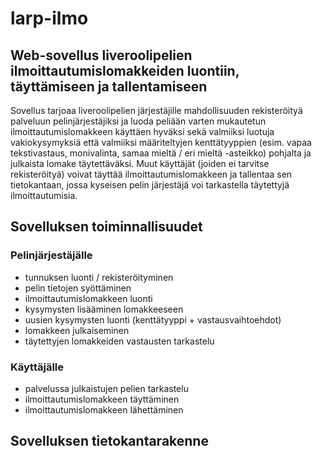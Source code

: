 # larp-ilmo

## Web-sovellus liveroolipelien ilmoittautumislomakkeiden luontiin, täyttämiseen ja tallentamiseen

Sovellus tarjoaa liveroolipelien järjestäjille mahdollisuuden rekisteröityä palveluun pelinjärjestäjiksi ja luoda peliään varten mukautetun ilmoittautumislomakkeen käyttäen hyväksi sekä valmiiksi luotuja vakiokysymyksiä että valmiiksi määriteltyjen kenttätyyppien (esim. vapaa tekstivastaus, monivalinta, samaa mieltä / eri mieltä -asteikko) pohjalta ja julkaista lomake täytettäväksi. Muut käyttäjät (joiden ei tarvitse rekisteröityä) voivat täyttää ilmoittautumislomakkeen ja tallentaa sen tietokantaan, jossa kyseisen pelin järjestäjä voi tarkastella täytettyjä ilmoittautumisia.

## Sovelluksen toiminnallisuudet

### Pelinjärjestäjälle

- tunnuksen luonti / rekisteröityminen
- pelin tietojen syöttäminen
- ilmoittautumislomakkeen luonti
- kysymysten lisääminen lomakkeeseen
- uusien kysymysten luonti (kenttätyyppi + vastausvaihtoehdot)
- lomakkeen julkaiseminen
- täytettyjen lomakkeiden vastausten tarkastelu

### Käyttäjälle
- palvelussa julkaistujen pelien tarkastelu
- ilmoittautumislomakkeen täyttäminen
- ilmoittautumislomakkeen lähettäminen

## Sovelluksen tietokantarakenne
